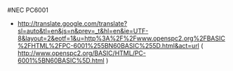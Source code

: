 #NEC PC6001

* http://translate.google.com/translate?sl=auto&tl=en&js=n&prev=_t&hl=en&ie=UTF-8&layout=2&eotf=1&u=http%3A%2F%2Fwww.openspc2.org%2FBASIC%2FHTML%2FPC-6001%255BN60BASIC%255D.html&act=url ( http://www.openspc2.org/BASIC/HTML/PC-6001%5BN60BASIC%5D.html )


